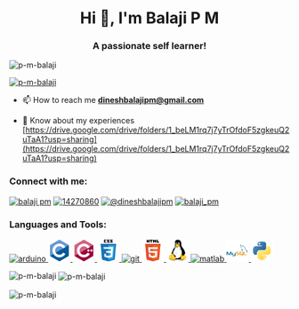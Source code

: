 <h1 align="center">Hi 👋, I'm Balaji P M</h1>
<h3 align="center">A passionate self learner!</h3>

<p align="left"> <img src="https://komarev.com/ghpvc/?username=p-m-balaji&label=Profile%20views&color=0e75b6&style=flat" alt="p-m-balaji" /> </p>

<p align="left"> <a href="https://github.com/ryo-ma/github-profile-trophy"><img src="https://github-profile-trophy.vercel.app/?username=p-m-balaji" alt="p-m-balaji" /></a> </p>

- 📫 How to reach me **dineshbalajipm@gmail.com**

- 📄 Know about my experiences [https://drive.google.com/drive/folders/1_beLM1rq7j7yTrOfdoF5zgkeuQ2uTaA1?usp=sharing](https://drive.google.com/drive/folders/1_beLM1rq7j7yTrOfdoF5zgkeuQ2uTaA1?usp=sharing)

<h3 align="left">Connect with me:</h3>
<p align="left">
<a href="https://linkedin.com/in/balaji pm" target="blank"><img align="center" src="https://raw.githubusercontent.com/rahuldkjain/github-profile-readme-generator/master/src/images/icons/Social/linked-in-alt.svg" alt="balaji pm" height="30" width="40" /></a>
<a href="https://stackoverflow.com/users/14270860" target="blank"><img align="center" src="https://raw.githubusercontent.com/rahuldkjain/github-profile-readme-generator/master/src/images/icons/Social/stack-overflow.svg" alt="14270860" height="30" width="40" /></a>
<a href="https://medium.com/@dineshbalajipm" target="blank"><img align="center" src="https://raw.githubusercontent.com/rahuldkjain/github-profile-readme-generator/master/src/images/icons/Social/medium.svg" alt="@dineshbalajipm" height="30" width="40" /></a>
<a href="https://auth.geeksforgeeks.org/user/balaji_pm" target="blank"><img align="center" src="https://raw.githubusercontent.com/rahuldkjain/github-profile-readme-generator/master/src/images/icons/Social/geeks-for-geeks.svg" alt="balaji_pm" height="30" width="40" /></a>
</p>

<h3 align="left">Languages and Tools:</h3>
<p align="left"> <a href="https://www.arduino.cc/" target="_blank"> <img src="https://cdn.worldvectorlogo.com/logos/arduino-1.svg" alt="arduino" width="40" height="40"/> </a> <a href="https://www.cprogramming.com/" target="_blank"> <img src="https://raw.githubusercontent.com/devicons/devicon/master/icons/c/c-original.svg" alt="c" width="40" height="40"/> </a> <a href="https://www.w3schools.com/cpp/" target="_blank"> <img src="https://raw.githubusercontent.com/devicons/devicon/master/icons/cplusplus/cplusplus-original.svg" alt="cplusplus" width="40" height="40"/> </a> <a href="https://www.w3schools.com/css/" target="_blank"> <img src="https://raw.githubusercontent.com/devicons/devicon/master/icons/css3/css3-original-wordmark.svg" alt="css3" width="40" height="40"/> </a> <a href="https://git-scm.com/" target="_blank"> <img src="https://www.vectorlogo.zone/logos/git-scm/git-scm-icon.svg" alt="git" width="40" height="40"/> </a> <a href="https://www.w3.org/html/" target="_blank"> <img src="https://raw.githubusercontent.com/devicons/devicon/master/icons/html5/html5-original-wordmark.svg" alt="html5" width="40" height="40"/> </a> <a href="https://www.linux.org/" target="_blank"> <img src="https://raw.githubusercontent.com/devicons/devicon/master/icons/linux/linux-original.svg" alt="linux" width="40" height="40"/> </a> <a href="https://www.mathworks.com/" target="_blank"> <img src="https://upload.wikimedia.org/wikipedia/commons/2/21/Matlab_Logo.png" alt="matlab" width="40" height="40"/> </a> <a href="https://www.mysql.com/" target="_blank"> <img src="https://raw.githubusercontent.com/devicons/devicon/master/icons/mysql/mysql-original-wordmark.svg" alt="mysql" width="40" height="40"/> </a> <a href="https://www.python.org" target="_blank"> <img src="https://raw.githubusercontent.com/devicons/devicon/master/icons/python/python-original.svg" alt="python" width="40" height="40"/> </a> </p>

<p><img align="left" src="https://github-readme-stats.vercel.app/api/top-langs?username=p-m-balaji&show_icons=true&locale=en&layout=compact" alt="p-m-balaji" /></p>

<p>&nbsp;<img align="center" src="https://github-readme-stats.vercel.app/api?username=p-m-balaji&show_icons=true&locale=en" alt="p-m-balaji" /></p>

<p><img align="center" src="https://github-readme-streak-stats.herokuapp.com/?user=p-m-balaji&" alt="p-m-balaji" /></p>
